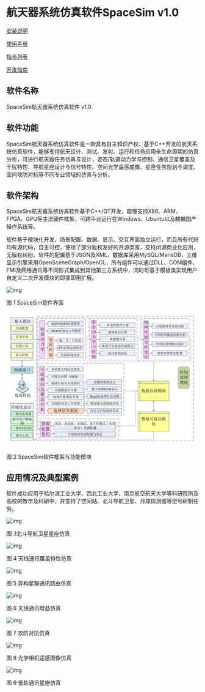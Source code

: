 
航天器系统仿真软件SpaceSim v1.0
===============================================
[安装说明](Installation) 

[使用手册](SpaceSim_userguide_example) 

[指令列表](CommandList) 

[开发指南](Develop) 


## 软件名称

SpaceSim航天器系统仿真软件 v1.0

## 软件功能

SpaceSim航天器系统仿真软件是一款具有自主知识产权、基于C++开发的航天系统仿真软件，能够支持航天设计、测试、发射、运行和任务应用全生命周期的仿真分析，可进行航天器任务仿真与设计，姿态/轨道动力学与控制、通信卫星覆盖及干扰特性、导航星座设计与信号特性、空间光学遥感成像、星座任务规划与调度、空间攻防对抗等不同专业领域的仿真与分析。

## 软件架构

SpaceSim航天器系统仿真软件基于C++/QT开发，能够支持X86、ARM、FPGA、GPU等主流硬件框架，可跨平台运行在Windows、Ubuntu以及麒麟国产操作系统等。

软件基于模块化开发，场景配置、数据、显示、交互界面独立运行，而且所有代码均有源代码，自主可控，使用了部分版权友好的开源类库，支持闭源商业化应用，无版权纠纷。软件的配置基于JSON及XML，数据库采用MySQL/MariaDB，三维显示引擎采用OpenSceneGraph/OpenGL，所有组件可以通过DLL、COM组件、FMI及网络通讯等不同形式集成到其他第三方系统中，同时可基于模板类实现用户自定义二次开发模块的即插即用扩展。

![img]([https://cdn.jsdelivr.net/gh/AerospaceHIT/SpaceSim@main/assets/clip_image002.png](https://github.com/AerospaceHIT/experiment/blob/main/clip_image002.png))

图 1 SpaceSim软件界面

![img](assets/clip_image004.png)

图 2 SpaceSim软件框架与功能模块

 

##  应用情况及典型案例

软件成功应用于哈尔滨工业大学、西北工业大学、南京航空航天大学等科研院所及高校的教学及科研中，并支持了空间站、北斗导航卫星、月球探测器等型号研制任务。

![img](https://github.com/AerospaceHIT/experiment/blob/main/clip_image002.png)

图 3北斗导航卫星星座仿真

![img](https://cdn.jsdelivr.net/gh/AerospaceHIT/SpaceSim@main/assets/clip_image008.png)

图 4 天线通讯覆盖特性仿真

![img](https://cdn.jsdelivr.net/gh/AerospaceHIT/SpaceSim@main/assets/clip_image010.jpg)

图 5 异构星群通讯路由仿真

![img](https://cdn.jsdelivr.net/gh/AerospaceHIT/SpaceSim@main/assets/clip_image012.png)

图 6 天线通讯增益仿真

![img](https://cdn.jsdelivr.net/gh/AerospaceHIT/SpaceSim@main/assets/clip_image014.jpg)

图 7 攻防对抗仿真

![img](https://cdn.jsdelivr.net/gh/AerospaceHIT/SpaceSim@main/assets/clip_image016.jpg)

图 8 光学相机遥感图像仿真

![img](https://cdn.jsdelivr.net/gh/AerospaceHIT/SpaceSim@main/assets/clip_image018.jpg)

图 9 低轨通讯星座仿真

 

